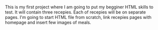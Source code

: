 This is my first project where I am going to put my begginer HTML skills to test.
It will contain three recepies.
Each of recepies will be on separate pages.
I'm going to start HTML file from scratch, link recepies pages with homepage and insert few images of meals.
